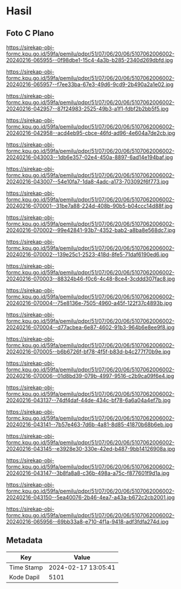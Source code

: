 # Hasil

## Foto C Plano

https://sirekap-obj-formc.kpu.go.id/59fa/pemilu/pdpr/51/07/06/20/06/5107062006002-20240216-065955--0f98dbe1-15c4-4a3b-b285-2340d269dbfd.jpg

https://sirekap-obj-formc.kpu.go.id/59fa/pemilu/pdpr/51/07/06/20/06/5107062006002-20240216-065957--f7ee33ba-67e3-49d6-9cd9-2b490a2a1e02.jpg

https://sirekap-obj-formc.kpu.go.id/59fa/pemilu/pdpr/51/07/06/20/06/5107062006002-20240216-042957--87f24983-2525-49b3-a1f1-fdbf2b2bb5f5.jpg

https://sirekap-obj-formc.kpu.go.id/59fa/pemilu/pdpr/51/07/06/20/06/5107062006002-20240216-042958--acd4eb95-cbce-46fd-ad96-4e604a7de2cb.jpg

https://sirekap-obj-formc.kpu.go.id/59fa/pemilu/pdpr/51/07/06/20/06/5107062006002-20240216-043003--1db6e357-02e4-450a-8897-6ad14e194baf.jpg

https://sirekap-obj-formc.kpu.go.id/59fa/pemilu/pdpr/51/07/06/20/06/5107062006002-20240216-043007--54e10fa7-1da8-4adc-a173-703092f6f773.jpg

https://sirekap-obj-formc.kpu.go.id/59fa/pemilu/pdpr/51/07/06/20/06/5107062006002-20240216-070001--31be7a88-224d-408b-90b5-b04ccc14d88f.jpg

https://sirekap-obj-formc.kpu.go.id/59fa/pemilu/pdpr/51/07/06/20/06/5107062006002-20240216-070002--99e42841-93b7-4352-bab2-a8ba8e568dc7.jpg

https://sirekap-obj-formc.kpu.go.id/59fa/pemilu/pdpr/51/07/06/20/06/5107062006002-20240216-070002--139e25c1-2523-418d-8fe5-71daf6190ed6.jpg

https://sirekap-obj-formc.kpu.go.id/59fa/pemilu/pdpr/51/07/06/20/06/5107062006002-20240216-070003--88324b46-f0c6-4c48-8ce4-3cddd307fac8.jpg

https://sirekap-obj-formc.kpu.go.id/59fa/pemilu/pdpr/51/07/06/20/06/5107062006002-20240216-070004--75e8136e-7505-4960-a45f-122f37c4893b.jpg

https://sirekap-obj-formc.kpu.go.id/59fa/pemilu/pdpr/51/07/06/20/06/5107062006002-20240216-070004--d77acbea-6e87-4602-91b3-964b6e8ee9f8.jpg

https://sirekap-obj-formc.kpu.go.id/59fa/pemilu/pdpr/51/07/06/20/06/5107062006002-20240216-070005--b6b6726f-bf78-4f5f-b83d-b4c277f70b9e.jpg

https://sirekap-obj-formc.kpu.go.id/59fa/pemilu/pdpr/51/07/06/20/06/5107062006002-20240216-070006--01d8bd39-079b-4997-9516-c2b9ca09f6e4.jpg

https://sirekap-obj-formc.kpu.go.id/59fa/pemilu/pdpr/51/07/06/20/06/5107062006002-20240216-043137--74df4daf-44de-434c-bf78-6a6a04a4ef7b.jpg

https://sirekap-obj-formc.kpu.go.id/59fa/pemilu/pdpr/51/07/06/20/06/5107062006002-20240216-043141--7b57e463-7d6b-4a81-8d85-41870b68b6eb.jpg

https://sirekap-obj-formc.kpu.go.id/59fa/pemilu/pdpr/51/07/06/20/06/5107062006002-20240216-043145--e3928e30-330e-42ed-b487-9bb14126908a.jpg

https://sirekap-obj-formc.kpu.go.id/59fa/pemilu/pdpr/51/07/06/20/06/5107062006002-20240216-043147--3b8fa8a8-c36b-498a-a75c-f877601f9d1a.jpg

https://sirekap-obj-formc.kpu.go.id/59fa/pemilu/pdpr/51/07/06/20/06/5107062006002-20240216-043150--5ea40076-2b46-4ea7-a43a-b672c2cb2001.jpg

https://sirekap-obj-formc.kpu.go.id/59fa/pemilu/pdpr/51/07/06/20/06/5107062006002-20240216-065956--69bb33a8-e710-4f1a-9418-adf3fdfa274d.jpg


## Metadata

| Key        | Value               |
| ---------- | ------------------- |
| Time Stamp | 2024-02-17 13:05:41 |
| Kode Dapil | 5101                |



